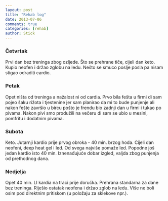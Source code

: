```yaml
---
layout: post
title: "Rehab log"
date: 2013-07-06
comments: true
categories: [rehab]
author: Stick
---
```


### Četvrtak

Prvi dan bez treninga zbog ozljede. Što se prehrane tiče, cijeli dan keto. Kupio neofen i držao zglobu na ledu. Nešto se smuco poslje posla pa nisam stigao odraditi cardio.

### Petak

Opet ništa od treninga a nažalost ni od cardia. Prvo bila fešta u firmi di sam pojeo šaku rižota i tjestenine jer sam planirao da mi to bude punjenje ali nakon fešte završio u bircu pošto je frendu bio zadnji dan u firmi i tukao po pivama. Nakon pivi smo produžili na večeru di sam se ubio u mesini, pomfritu i dodatnim pivama. 

### Subota

Keto. Jutarnji kardio prije prvog obroka - 40 min. brzog hoda. Cijeli dan neofeni, deep heat gel i led. Od svega najviše pomaže led. Popodne još jedan kardio isto 40 min. Iznenađujuće dobar izgled, valjda zbog punjenja od prethodnog dana.

### Nedjelja

Opet 40 min. LI kardia na traci prije doručka. Prehrana standarna za dane bez treninga. Riješio ostatak neofena i držao zglob na ledu. Više ne boli osim pod direktnim pritiskom (u položaju za sklekove npr.). 